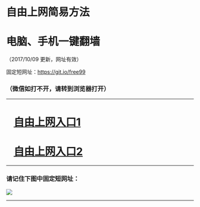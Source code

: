 ﻿# 自由上网简易方法

# 电脑、手机一键翻墙

（2017/10/09 更新，网址有效）

固定短网址：https://git.io/free99

### （微信如打不开，请转到浏览器打开）


***





# &nbsp;&nbsp; <a href="http://ft500621026.fwq-tz-1001.info/fwqtz01.html?t=100900116383 " target="_blank">自由上网入口1</a>
# &nbsp;&nbsp; <a href="http://ft229719322.fwq-tz-1002.info/fwqtz02.html?t=100900124388 " target="_blank">自由上网入口2</a>
***

### 请记住下图中固定短网址：

<img src="https://s3-us-west-2.amazonaws.com/fwq-1001/yjfq-20170905okok.png" /> 


***

